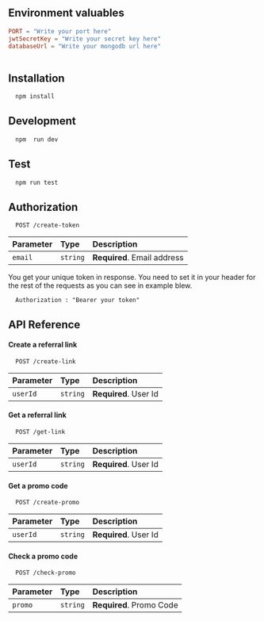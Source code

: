 
## Environment valuables

```toml
PORT = "Write your port here"
jwtSecretKey = "Write your secret key here"
databaseUrl = "Write your mongodb url here"
  
```

## Installation


```bash
  npm install 
```

## Development

```bash
  npm  run dev 
```

## Test 

```bash
  npm run test
```
## Authorization

```http
  POST /create-token
```
| Parameter | Type     | Description                |
| :-------- | :------- | :------------------------- |
| `email` | `string` | **Required**. Email address |

You get your unique token in response. You need to set it in your header for the rest of the requests as you can see in example blew. 

```http
  Authorization : "Bearer your token"
```


## API Reference



#### Create a referral link 
```http
  POST /create-link
```

| Parameter | Type     | Description                |
| :-------- | :------- | :------------------------- |
| `userId` | `string` | **Required**. User Id |


#### Get a referral link 

```http
  POST /get-link
```

| Parameter | Type     | Description                       |
| :-------- | :------- | :-------------------------------- |
| `userId`      | `string` | **Required**. User Id |



#### Get a promo code

```
  POST /create-promo
```

| Parameter | Type     | Description                       |
| :-------- | :------- | :-------------------------------- |
| `userId`      | `string` | **Required**. User Id |



#### Check a promo code

```http
  POST /check-promo
```

| Parameter | Type     | Description                       |
| :-------- | :------- | :-------------------------------- |
| `promo`      | `string` | **Required**. Promo Code |